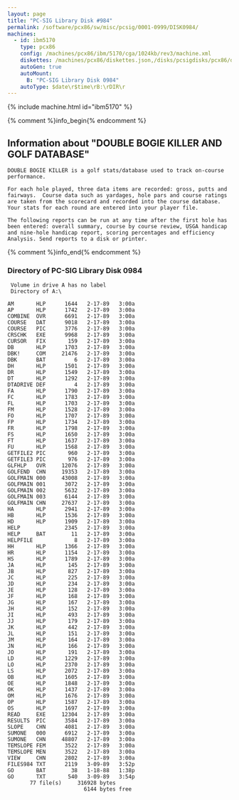 ```yaml
---
layout: page
title: "PC-SIG Library Disk #984"
permalink: /software/pcx86/sw/misc/pcsig/0001-0999/DISK0984/
machines:
  - id: ibm5170
    type: pcx86
    config: /machines/pcx86/ibm/5170/cga/1024kb/rev3/machine.xml
    diskettes: /machines/pcx86/diskettes.json,/disks/pcsigdisks/pcx86/diskettes.json
    autoGen: true
    autoMount:
      B: "PC-SIG Library Disk 0984"
    autoType: $date\r$time\rB:\rDIR\r
---
```


{% include machine.html id="ibm5170" %}

{% comment %}info_begin{% endcomment %}

## Information about "DOUBLE BOGIE KILLER AND GOLF DATABASE"

    DOUBLE BOGIE KILLER is a golf stats/database used to track on-course
    performance.
    
    For each hole played, three data items are recorded: gross, putts and
    fairways.  Course data such as yardages, hole pars and course ratings
    are taken from the scorecard and recorded into the course database.
    Your stats for each round are entered into your player file.
    
    The following reports can be run at any time after the first hole has
    been entered: overall summary, course by course review, USGA handicap
    and nine-hole handicap report, scoring percentages and efficiency
    Analysis. Send reports to a disk or printer.
{% comment %}info_end{% endcomment %}


### Directory of PC-SIG Library Disk 0984

     Volume in drive A has no label
     Directory of A:\

    AM       HLP      1644   2-17-89   3:00a
    AP       HLP      1742   2-17-89   3:00a
    COMBINE  OVR      6691   2-17-89   3:00a
    COURSE   DAT      9018   2-17-89   3:00a
    COURSE   PIC      3776   2-17-89   3:00a
    CRSCHK   EXE      9968   2-17-89   3:00a
    CURSOR   FIX       159   2-17-89   3:00a
    DB       HLP      1703   2-17-89   3:00a
    DBK!     COM     21476   2-17-89   3:00a
    DBK      BAT         6   2-17-89   3:00a
    DH       HLP      1501   2-17-89   3:00a
    DR       HLP      1549   2-17-89   3:00a
    DT       HLP      1292   2-17-89   3:00a
    DTADRIVE DEF         4   2-17-89   3:00a
    FA       HLP      1790   2-17-89   3:00a
    FC       HLP      1783   2-17-89   3:00a
    FL       HLP      1703   2-17-89   3:00a
    FM       HLP      1528   2-17-89   3:00a
    FO       HLP      1707   2-17-89   3:00a
    FP       HLP      1734   2-17-89   3:00a
    FR       HLP      1798   2-17-89   3:00a
    FS       HLP      1650   2-17-89   3:00a
    FT       HLP      1637   2-17-89   3:00a
    FU       HLP      1568   2-17-89   3:00a
    GETFILE2 PIC       960   2-17-89   3:00a
    GETFILE3 PIC       976   2-17-89   3:00a
    GLFHLP   OVR     12076   2-17-89   3:00a
    GOLFEND  CHN     19353   2-17-89   3:00a
    GOLFMAIN 000     43008   2-17-89   3:00a
    GOLFMAIN 001      3072   2-17-89   3:00a
    GOLFMAIN 002      5632   2-17-89   3:00a
    GOLFMAIN 003      6144   2-17-89   3:00a
    GOLFMAIN CHN     27637   2-17-89   3:00a
    HA       HLP      2941   2-17-89   3:00a
    HB       HLP      1536   2-17-89   3:00a
    HD       HLP      1909   2-17-89   3:00a
    HELP              2345   2-17-89   3:00a
    HELP     BAT        11   2-17-89   3:00a
    HELPFILE             8   2-17-89   3:00a
    HH       HLP      1366   2-17-89   3:00a
    HR       HLP      1154   2-17-89   3:00a
    HS       HLP      1789   2-17-89   3:00a
    JA       HLP       145   2-17-89   3:00a
    JB       HLP       827   2-17-89   3:00a
    JC       HLP       225   2-17-89   3:00a
    JD       HLP       234   2-17-89   3:00a
    JE       HLP       128   2-17-89   3:00a
    JF       HLP       168   2-17-89   3:00a
    JG       HLP       167   2-17-89   3:00a
    JH       HLP       152   2-17-89   3:00a
    JI       HLP       493   2-17-89   3:00a
    JJ       HLP       179   2-17-89   3:00a
    JK       HLP       442   2-17-89   3:00a
    JL       HLP       151   2-17-89   3:00a
    JM       HLP       164   2-17-89   3:00a
    JN       HLP       166   2-17-89   3:00a
    JO       HLP       191   2-17-89   3:00a
    LD       HLP      1229   2-17-89   3:00a
    LO       HLP      2370   2-17-89   3:00a
    LS       HLP      2072   2-17-89   3:00a
    OB       HLP      1605   2-17-89   3:00a
    OE       HLP      1848   2-17-89   3:00a
    OK       HLP      1437   2-17-89   3:00a
    OM       HLP      1676   2-17-89   3:00a
    OP       HLP      1587   2-17-89   3:00a
    OS       HLP      1697   2-17-89   3:00a
    READ     EXE     12304   2-17-89   3:00a
    RESULTS  PIC      3584   2-17-89   3:00a
    SLOPE    CHN      4081   2-17-89   3:00a
    SUMONE   000      6912   2-17-89   3:00a
    SUMONE   CHN     48807   2-17-89   3:00a
    TEMSLOPE FEM      3522   2-17-89   3:00a
    TEMSLOPE MEN      3522   2-17-89   3:00a
    VIEW     CHN      2802   2-17-89   3:00a
    FILES984 TXT      2119   3-09-89   3:52p
    GO       BAT        38   1-18-88   1:38p
    GO       TXT       540   3-09-89   3:54p
           77 file(s)     316928 bytes
                            6144 bytes free
